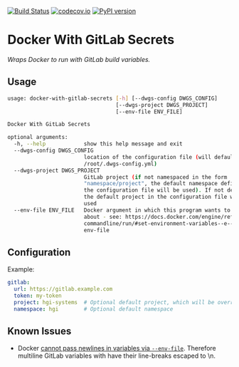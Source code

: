 [![Build Status](https://travis-ci.org/wtsi-hgi/docker-with-gitlab-secrets.svg)](https://travis-ci.org/wtsi-hgi/docker-with-gitlab-secrets)
[![codecov.io](https://codecov.io/gh/wtsi-hgi/docker-with-gitlab-secrets/graph/badge.svg)](https://codecov.io/github/wtsi-hgi/docker-with-gitlab-secrets)
[![PyPI version](https://badge.fury.io/py/dockerwithgitlabsecrets.svg)](https://badge.fury.io/py/dockerwithgitlabsecrets)


# Docker With GitLab Secrets
*Wraps Docker to run with GitLab build variables.*

## Usage
```bash
usage: docker-with-gitlab-secrets [-h] [--dwgs-config DWGS_CONFIG]
                                  [--dwgs-project DWGS_PROJECT]
                                  [--env-file ENV_FILE]

Docker With GitLab Secrets

optional arguments:
  -h, --help            show this help message and exit
  --dwgs-config DWGS_CONFIG
                        location of the configuration file (will default to
                        /root/.dwgs-config.yml)
  --dwgs-project DWGS_PROJECT
                        GitLab project (if not namespaced in the form
                        "namespace/project", the default namespace defined in
                        the configuration file will be used). If not defined,
                        the default project in the configuration file will be
                        used
  --env-file ENV_FILE   Docker argument in which this program wants to know
                        about - see: https://docs.docker.com/engine/reference/
                        commandline/run/#set-environment-variables--e---env---
                        env-file
```


## Configuration
Example:
```yml
gitlab:
  url: https://gitlab.example.com
  token: my-token
  project: hgi-systems  # Optional default project, which will be overriden by if `dwgs-project` is specified
  namespace: hgi        # Optional default namespace  
```


## Known Issues
- Docker [cannot pass newlines in variables via `--env-file`](https://github.com/moby/moby/issues/12997). Therefore 
multiline GitLab variables with have their line-breaks escaped to \\n.
